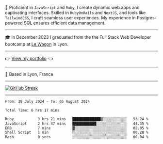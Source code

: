 📖 Proficient in `JavaScript` and `Ruby`, I create dynamic web apps and captivating interfaces. Skilled in `RubyOnRails` and `NextJS`, and tools like `TailwindCSS`, I craft seamless user experiences. My experience in Postgres-powered SQL ensures efficient data management.

***

🎓 In December 2023 I graduated from the the Full Stack Web Developer bootcamp at [Le Wagon](https://www.lewagon.com/) in Lyon.

***

👉 <a href="https://www.davidlau.dev/" target="_blank">View my portfolio</a> 👈

***

📍 Based in Lyon, France

***

[![GitHub Streak](https://streak-stats.demolab.com?user=kaimunlau&theme=github-dark&hide_border=true)](https://git.io/streak-stats)

***

<!--START_SECTION:waka-->

```txt
From: 29 July 2024 - To: 05 August 2024

Total Time: 6 hrs 17 mins

Ruby           3 hrs 21 mins   █████████████▒░░░░░░░░░░░   53.24 %
JavaScript     2 hrs 47 mins   ███████████░░░░░░░░░░░░░░   44.35 %
ERB            7 mins          ▓░░░░░░░░░░░░░░░░░░░░░░░░   02.05 %
Shell Script   1 min           ░░░░░░░░░░░░░░░░░░░░░░░░░   00.28 %
Bash           0 secs          ░░░░░░░░░░░░░░░░░░░░░░░░░   00.04 %
```

<!--END_SECTION:waka-->
